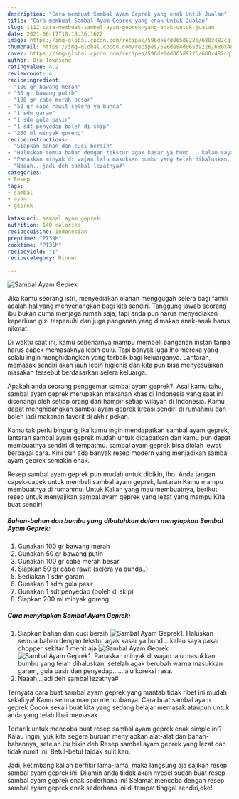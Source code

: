 ```yaml
---
description: "Cara membuat Sambal Ayam Geprek yang enak Untuk Jualan"
title: "Cara membuat Sambal Ayam Geprek yang enak Untuk Jualan"
slug: 1112-cara-membuat-sambal-ayam-geprek-yang-enak-untuk-jualan
date: 2021-06-17T10:18:36.162Z
image: https://img-global.cpcdn.com/recipes/596de84d065d9226/680x482cq70/sambal-ayam-geprek-foto-resep-utama.jpg
thumbnail: https://img-global.cpcdn.com/recipes/596de84d065d9226/680x482cq70/sambal-ayam-geprek-foto-resep-utama.jpg
cover: https://img-global.cpcdn.com/recipes/596de84d065d9226/680x482cq70/sambal-ayam-geprek-foto-resep-utama.jpg
author: Ola Townsend
ratingvalue: 4.2
reviewcount: 4
recipeingredient:
- "100 gr bawang merah"
- "50 gr bawang putih"
- "100 gr cabe merah besar"
- "50 gr cabe rawit selera ya bunda"
- "1 sdm garam"
- "1 sdm gula pasir"
- "1 sdt penyedap boleh di skip"
- "200 ml minyak goreng"
recipeinstructions:
- "Siapkan bahan dan cuci bersih"
- "Haluskan semua bahan dengan tekstur agak kasar ya bund....kalau saya pakai chopper sekitar 1 menit aja"
- "Panaskan minyak di wajan lalu masukkan bumbu yang telah dihaluskan, setelah agak berubah warna masukkan garam, gula pasir dan penyedap......lalu koreksi rasa."
- "Naaah...jadi deh sambal lezatnya#"
categories:
- Resep
tags:
- sambal
- ayam
- geprek

katakunci: sambal ayam geprek 
nutrition: 140 calories
recipecuisine: Indonesian
preptime: "PT39M"
cooktime: "PT35M"
recipeyield: "1"
recipecategory: Dinner

---
```



![Sambal Ayam Geprek](https://img-global.cpcdn.com/recipes/596de84d065d9226/680x482cq70/sambal-ayam-geprek-foto-resep-utama.jpg)

Jika kamu seorang istri, menyediakan olahan menggugah selera bagi famili adalah hal yang menyenangkan bagi kita sendiri. Tanggung jawab seorang ibu bukan cuma menjaga rumah saja, tapi anda pun harus menyediakan keperluan gizi terpenuhi dan juga panganan yang dimakan anak-anak harus nikmat.

Di waktu  saat ini, kamu sebenarnya mampu membeli panganan instan tanpa harus capek memasaknya lebih dulu. Tapi banyak juga lho mereka yang selalu ingin menghidangkan yang terbaik bagi keluarganya. Lantaran, memasak sendiri akan jauh lebih higienis dan kita pun bisa menyesuaikan masakan tersebut berdasarkan selera keluarga. 



Apakah anda seorang penggemar sambal ayam geprek?. Asal kamu tahu, sambal ayam geprek merupakan makanan khas di Indonesia yang saat ini disenangi oleh setiap orang dari hampir setiap wilayah di Indonesia. Kamu dapat menghidangkan sambal ayam geprek kreasi sendiri di rumahmu dan boleh jadi makanan favorit di akhir pekan.

Kamu tak perlu bingung jika kamu ingin mendapatkan sambal ayam geprek, lantaran sambal ayam geprek mudah untuk didapatkan dan kamu pun dapat membuatnya sendiri di tempatmu. sambal ayam geprek bisa diolah lewat berbagai cara. Kini pun ada banyak resep modern yang menjadikan sambal ayam geprek semakin enak.

Resep sambal ayam geprek pun mudah untuk dibikin, lho. Anda jangan capek-capek untuk membeli sambal ayam geprek, lantaran Kamu mampu membuatnya di rumahmu. Untuk Kalian yang mau membuatnya, berikut resep untuk menyajikan sambal ayam geprek yang lezat yang mampu Kita buat sendiri.

<!--inarticleads1-->

##### Bahan-bahan dan bumbu yang dibutuhkan dalam menyiapkan Sambal Ayam Geprek:

1. Gunakan 100 gr bawang merah
1. Gunakan 50 gr bawang putih
1. Gunakan 100 gr cabe merah besar
1. Siapkan 50 gr cabe rawit (selera ya bunda..)
1. Sediakan 1 sdm garam
1. Gunakan 1 sdm gula pasir
1. Gunakan 1 sdt penyedap (boleh di skip)
1. Siapkan 200 ml minyak goreng




<!--inarticleads2-->

##### Cara menyiapkan Sambal Ayam Geprek:

1. Siapkan bahan dan cuci bersih
<img src="https://img-global.cpcdn.com/steps/be9c3f5cda02d0da/160x128cq70/sambal-ayam-geprek-langkah-memasak-1-foto.jpg" alt="Sambal Ayam Geprek">1. Haluskan semua bahan dengan tekstur agak kasar ya bund....kalau saya pakai chopper sekitar 1 menit aja
<img src="https://img-global.cpcdn.com/steps/5368591e99d1d7fc/160x128cq70/sambal-ayam-geprek-langkah-memasak-2-foto.jpg" alt="Sambal Ayam Geprek"><img src="https://img-global.cpcdn.com/steps/f008b33358d84c4c/160x128cq70/sambal-ayam-geprek-langkah-memasak-2-foto.jpg" alt="Sambal Ayam Geprek">1. Panaskan minyak di wajan lalu masukkan bumbu yang telah dihaluskan, setelah agak berubah warna masukkan garam, gula pasir dan penyedap......lalu koreksi rasa.
1. Naaah...jadi deh sambal lezatnya#




Ternyata cara buat sambal ayam geprek yang mantab tidak ribet ini mudah sekali ya! Kamu semua mampu mencobanya. Cara buat sambal ayam geprek Cocok sekali buat kita yang sedang belajar memasak ataupun untuk anda yang telah lihai memasak.

Tertarik untuk mencoba buat resep sambal ayam geprek enak simple ini? Kalau ingin, yuk kita segera buruan menyiapkan alat-alat dan bahan-bahannya, setelah itu bikin deh Resep sambal ayam geprek yang lezat dan tidak rumit ini. Betul-betul taidak sulit kan. 

Jadi, ketimbang kalian berfikir lama-lama, maka langsung aja sajikan resep sambal ayam geprek ini. Dijamin anda tiidak akan nyesel sudah buat resep sambal ayam geprek enak sederhana ini! Selamat mencoba dengan resep sambal ayam geprek enak sederhana ini di tempat tinggal sendiri,oke!.


